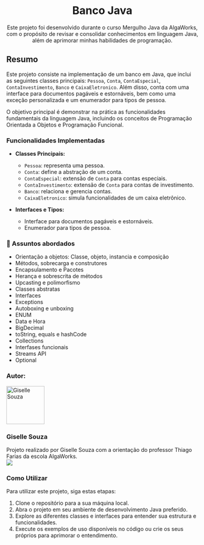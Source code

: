 <h1 align="center">Banco Java</h1>
<p align="center">Este projeto foi desenvolvido durante o curso Mergulho Java da AlgaWorks, com o propósito de revisar e consolidar conhecimentos em linguagem Java, além de aprimorar minhas habilidades de programação.</p>

## Resumo
Este projeto consiste na implementação de um banco em Java, que inclui as seguintes classes principais: `Pessoa`, `Conta`, `ContaEspecial`, `ContaInvestimento`, `Banco` e `CaixaEletronico`. Além disso, conta com uma interface para documentos pagáveis e estornáveis, bem como uma exceção personalizada e um enumerador para tipos de pessoa.

O objetivo principal é demonstrar na prática as funcionalidades fundamentais da linguagem Java, incluindo os conceitos de Programação Orientada a Objetos e Programação Funcional. 

### Funcionalidades Implementadas

- **Classes Principais:** 
  - `Pessoa`: representa uma pessoa.
  - `Conta`: define a abstração de um conta.
  - `ContaEspecial`: extensão de `Conta` para contas especiais.
  - `ContaInvestimento`: extensão de `Conta` para contas de investimento.
  - `Banco`: relaciona e gerencia contas.
  - `CaixaEletronico`: simula funcionalidades de um caixa eletrônico.

- **Interfaces e Tipos:**
  - Interface para documentos pagáveis e estornáveis.
  - Enumerador para tipos de pessoa.

### 💬 Assuntos abordados
- Orientação a objetos: Classe, objeto, instancia e composição
- Métodos, sobrecarga e construtores
- Encapsulamento e Pacotes
- Herança e sobrescrita de métodos
- Upcasting e polimorfismo
- Classes abstratas
- Interfaces
- Exceptions
- Autoboxing e unboxing
- ENUM
- Data e Hora
- BigDecimal
- toString, equals e hashCode
- Collections
- Interfases funcionais
- Streams API
- Optional

### Autor:

<img alt="Giselle Souza" title="Giselle Souza" src="https://github.com/gisellesouzaa.png" height="100" width="100"/>
<h3>Giselle Souza</h3>
Projeto realizado por Giselle Souza com a orientação do professor Thiago Farias da escola AlgaWorks.
<br>
<a href="https://www.linkedin.com/in/giselle-de-souza-gabriel/" target="_blank"><img src="https://img.shields.io/badge/-LinkedIn-%230077B5?style=flat&logo=linkedin&logoColor=white" target="_blank"></a>


### Como Utilizar

Para utilizar este projeto, siga estas etapas:

1. Clone o repositório para a sua máquina local.
2. Abra o projeto em seu ambiente de desenvolvimento Java preferido.
3. Explore as diferentes classes e interfaces para entender sua estrutura e funcionalidades.
4. Execute os exemplos de uso disponíveis no código ou crie os seus próprios para aprimorar o entendimento.

